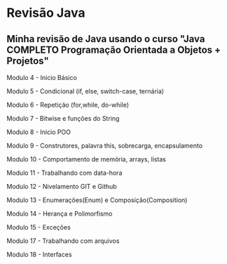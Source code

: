 # Revisão Java

## Minha revisão de Java usando o curso "Java COMPLETO Programação Orientada a Objetos + Projetos"

Modulo 4 - Inicio Básico

Modulo 5 - Condicional (if, else, switch-case, ternária)

Modulo 6 - Repetição (for,while, do-while)

Modulo 7 - Bitwise e funções do String

Modulo 8 - Inicio POO

Modulo 9 - Construtores, palavra this, sobrecarga, encapsulamento

Modulo 10 - Comportamento de memória, arrays, listas

Modulo 11 - Trabalhando com data-hora

Modulo 12 - Nivelamento GIT e Github

Modulo 13 - Enumerações(Enum) e Composição(Composition)

Modulo 14 - Herança e Polimorfismo

Modulo 15 - Exceções

Modulo 17 - Trabalhando com arquivos

Modulo 18 - Interfaces